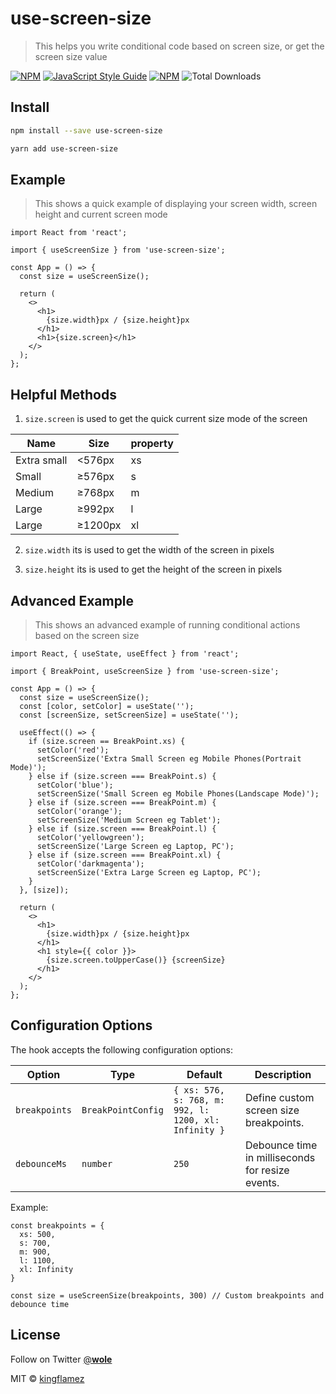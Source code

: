 # use-screen-size

> This helps you write conditional code based on screen size, or get the screen size value

[![NPM](https://img.shields.io/npm/v/use-screen-size.svg)](https://www.npmjs.com/package/use-screen-size)
[![JavaScript Style Guide](https://img.shields.io/badge/code_style-standard-brightgreen.svg)](https://standardjs.com)
[![NPM](https://img.shields.io/npm/dm/use-screen-size.svg)](https://www.npmjs.com/package/use-screen-size)
![Total Downloads](https://img.shields.io/npm/dt/use-screen-size)



## Install

```bash
npm install --save use-screen-size
```

```bash
yarn add use-screen-size
```

## Example

> This shows a quick example of displaying your screen width, screen height and current screen mode

```tsx
import React from 'react';

import { useScreenSize } from 'use-screen-size';

const App = () => {
  const size = useScreenSize();

  return (
    <>
      <h1>
        {size.width}px / {size.height}px
      </h1>
      <h1>{size.screen}</h1>
    </>
  );
};
```

## Helpful Methods

1. `size.screen` is used to get the quick current size mode of the screen

| Name        | Size    | property |
| ----------- | ------- | -------- |
| Extra small | <576px  | xs       |
| Small       | ≥576px  | s        |
| Medium      | ≥768px  | m        |
| Large       | ≥992px  | l        |
| Large       | ≥1200px | xl       |

2. `size.width` its is used to get the width of the screen in pixels

3. `size.height` its is used to get the height of the screen in pixels

## Advanced Example

> This shows an advanced example of running conditional actions based on the screen size

```tsx
import React, { useState, useEffect } from 'react';

import { BreakPoint, useScreenSize } from 'use-screen-size';

const App = () => {
  const size = useScreenSize();
  const [color, setColor] = useState('');
  const [screenSize, setScreenSize] = useState('');

  useEffect(() => {
    if (size.screen == BreakPoint.xs) {
      setColor('red');
      setScreenSize('Extra Small Screen eg Mobile Phones(Portrait Mode)');
    } else if (size.screen === BreakPoint.s) {
      setColor('blue');
      setScreenSize('Small Screen eg Mobile Phones(Landscape Mode)');
    } else if (size.screen === BreakPoint.m) {
      setColor('orange');
      setScreenSize('Medium Screen eg Tablet');
    } else if (size.screen === BreakPoint.l) {
      setColor('yellowgreen');
      setScreenSize('Large Screen eg Laptop, PC');
    } else if (size.screen === BreakPoint.xl) {
      setColor('darkmagenta');
      setScreenSize('Extra Large Screen eg Laptop, PC');
    }
  }, [size]);

  return (
    <>
      <h1>
        {size.width}px / {size.height}px
      </h1>
      <h1 style={{ color }}>
        {size.screen.toUpperCase()} {screenSize}
      </h1>
    </>
  );
};
```

## Configuration Options

The hook accepts the following configuration options:

| Option        | Type               | Default                                              | Description                                      |
| ------------- | ------------------ | ---------------------------------------------------- | ------------------------------------------------ |
| `breakpoints` | `BreakPointConfig` | `{ xs: 576, s: 768, m: 992, l: 1200, xl: Infinity }` | Define custom screen size breakpoints.           |
| `debounceMs`  | `number`           | `250`                                                | Debounce time in milliseconds for resize events. |

Example:

```tsx
const breakpoints = {
  xs: 500,
  s: 700,
  m: 900,
  l: 1100,
  xl: Infinity
}

const size = useScreenSize(breakpoints, 300) // Custom breakpoints and debounce time
```

## License

Follow on Twitter [@__wole__](https://twitter.com/__wole__)

MIT © [kingflamez](https://github.com/kingflamez)
```
